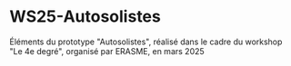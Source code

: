 # WS25-Autosolistes
Éléments du prototype "Autosolistes", réalisé dans le cadre du workshop "Le 4e degré", organisé par ERASME, en mars 2025
